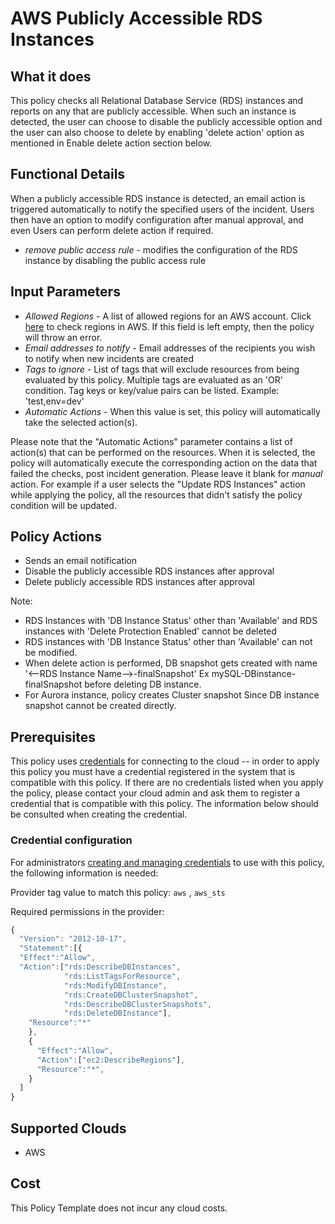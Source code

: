 # AWS Publicly Accessible RDS Instances

## What it does

This policy checks all Relational Database Service (RDS) instances and reports on any that are publicly accessible. When such an instance is detected, the user can choose to disable the publicly accessible option and the user can also choose to delete by enabling 'delete action' option as mentioned in Enable delete action section below.

## Functional Details

When a publicly accessible RDS instance is detected, an email action is triggered automatically to notify the specified users of the incident. Users then have an option to modify configuration after manual approval, and even Users can perform delete action if required.

- *remove public access rule* - modifies the configuration of the RDS instance by disabling the public access rule

## Input Parameters

- *Allowed Regions* - A list of allowed regions for an AWS account. Click [here](https://docs.aws.amazon.com/AWSEC2/latest/UserGuide/using-regions-availability-zones.html#concepts-regions) to check regions in AWS. If this field is left empty, then the policy will throw an error.
- *Email addresses to notify* - Email addresses of the recipients you wish to notify when new incidents are created
- *Tags to ignore* - List of tags that will exclude resources from being evaluated by this policy. Multiple tags are evaluated as an 'OR' condition. Tag keys or key/value pairs can be listed. Example: 'test,env=dev'
- *Automatic Actions* - When this value is set, this policy will automatically take the selected action(s).

Please note that the "Automatic Actions" parameter contains a list of action(s) that can be performed on the resources. When it is selected, the policy will automatically execute the corresponding action on the data that failed the checks, post incident generation. Please leave it blank for *manual* action.
For example if a user selects the "Update RDS Instances" action while applying the policy, all the resources that didn't satisfy the policy condition will be updated.

## Policy Actions

- Sends an email notification
- Disable the publicly accessible RDS instances after approval
- Delete publicly accessible RDS instances after approval

Note:

- RDS Instances with 'DB Instance Status' other than 'Available' and RDS instances with 'Delete Protection Enabled' cannot be deleted
- RDS instances with 'DB Instance Status' other than 'Available' can not be modified.
- When delete action is performed, DB snapshot gets created with name '<--RDS Instance Name-->-finalSnapshot' Ex mySQL-DBinstance-finalSnapshot before deleting DB instance.
- For Aurora instance, policy creates Cluster snapshot Since DB instance snapshot cannot be created directly.

## Prerequisites

This policy uses [credentials](https://docs.rightscale.com/policies/users/guides/credential_management.html) for connecting to the cloud -- in order to apply this policy you must have a credential registered in the system that is compatible with this policy. If there are no credentials listed when you apply the policy, please contact your cloud admin and ask them to register a credential that is compatible with this policy. The information below should be consulted when creating the credential.

### Credential configuration

For administrators [creating and managing credentials](https://docs.rightscale.com/policies/users/guides/credential_management.html) to use with this policy, the following information is needed:

Provider tag value to match this policy: `aws` , `aws_sts`

Required permissions in the provider:

```javascript
{
  "Version": "2012-10-17",
  "Statement":[{
  "Effect":"Allow",
  "Action":["rds:DescribeDBInstances",
            "rds:ListTagsForResource",
            "rds:ModifyDBInstance",
            "rds:CreateDBClusterSnapshot",
            "rds:DescribeDBClusterSnapshots",
            "rds:DeleteDBInstance"],
    "Resource":"*"
    },
    {
      "Effect":"Allow",
      "Action":["ec2:DescribeRegions"],
      "Resource":"*",
    }
  ]
}
```

## Supported Clouds

- AWS

## Cost

This Policy Template does not incur any cloud costs.
